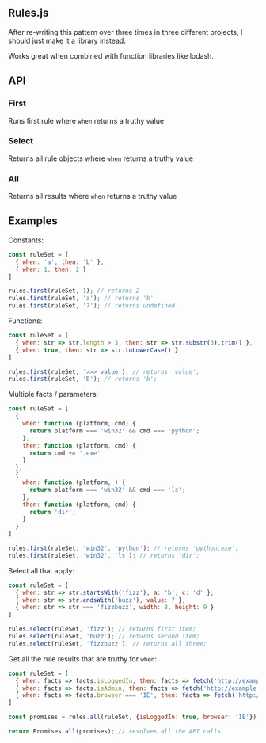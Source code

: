 Rules.js
--------

After re-writing this pattern over three times in three different projects, I should just make it a library instead.

Works great when combined with function libraries like lodash.

## API

### First

Runs first rule where `when` returns a truthy value

### Select

Returns all rule objects where `when` returns a truthy value

### All

Returns all results where `when` returns a truthy value

## Examples

Constants:
```js
const ruleSet = [
  { when: 'a', then: 'b' },
  { when: 1, then: 2 }
]

rules.first(ruleSet, 1); // returns 2
rules.first(ruleSet, 'a'); // returns 'b'
rules.first(ruleSet, '?'); // returns undefined
```

Functions:
```js
const ruleSet = [
  { when: str => str.length > 3, then: str => str.substr(3).trim() },
  { when: true, then: str => str.toLowerCase() }
]

rules.first(ruleSet, '>>> value'); // returns 'value';
rules.first(ruleSet, 'B'); // returns 'b';
```

Multiple facts / parameters:
```js
const ruleSet = [
  {
    when: function (platform, cmd) {
      return platform === 'win32' && cmd === 'python';
    },
    then: function (platform, cmd) {
      return cmd += '.exe'
    }
  },
  {
    when: function (platform, ) {
      return platform === 'win32' && cmd === 'ls';
    },
    then: function (platform, cmd) {
      return 'dir';
    }
  }
]

rules.first(ruleSet, 'win32', 'python'); // returns 'python.exe';
rules.first(ruleSet, 'win32', 'ls'); // returns 'dir';
```

Select all that apply:
```js
const ruleSet = [
  { when: str => str.startsWith('fizz'), a: 'b', c: 'd' },
  { when: str => str.endsWith('buzz'), value: 7 },
  { when: str => str === 'fizzbuzz', width: 8, height: 9 }
]

rules.select(ruleSet, 'fizz'); // returns first item;
rules.select(ruleSet, 'buzz'); // returns second item;
rules.select(ruleSet, 'fizzbuzz'); // returns all three;
```

Get all the rule results that are truthy for `when`:

```js
const ruleSet = [
  { when: facts => facts.isLoggedIn, then: facts => fetch('http://example.com/user/' + facts.userId) },
  { when: facts => facts.isAdmin, then: facts => fetch('http://example.com/rights/' + facts.rightsId) },
  { when: facts => facts.browser === 'IE', then: facts => fetch('http://iesupport.com') }
]

const promises = rules.all(ruleSet, {isLoggedIn: true, browser: 'IE'});

return Promises.all(promises); // resolves all the API calls.
```
